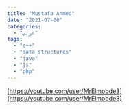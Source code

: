 ```yaml
---
title: "Mustafa Ahmed"
date: "2021-07-06"
categories:
  - "عربي"
tags:
  - "c++"
  - "data structures"
  - "java"
  - "js"
  - "php"
---
```


[https://youtube.com/user/MrElmobde3](https://youtube.com/user/MrElmobde3)
